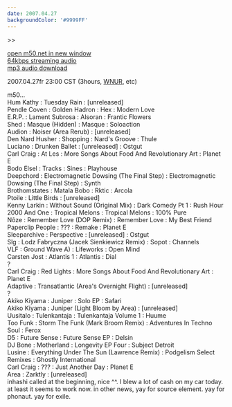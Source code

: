 ```yaml
---
date: 2007.04.27
backgroundColor: '#9999FF'
---
```


\>>

[open m50.net in new window  
](http://m50.net/)[64kbps streaming audio](http://m50.net/streamed/2007.04.27\(64\).ra)  
[mp3 audio download](http://m50.net/streamed/2007.04.27\(64\).mp3)

2007.04.27fr 23:00 CST (3hours, [WNUR](http://www.wnur.org/), etc)

m50...  
Hum Kathy : Tuesday Rain : \[unreleased\]  
Pendle Coven : Golden Hadron : Hex : Modern Love  
E.R.P. : Lament Subrosa : Alsoran : Frantic Flowers  
Shed : Masque (Hidden) : Masque : Soloaction  
Audion : Noiser (Area Rerub) : \[unreleased\]  
Den Nard Husher : Shopping : Nard's Groove : Thule  
Luciano : Drunken Ballet : \[unreleased\] : Ostgut  
Carl Craig : At Les : More Songs About Food And Revolutionary Art : Planet E  
Bodo Elsel : Tracks : Sines : Playhouse  
Deepchord : Electromagnetic Dowsing (The Final Step) : Electromagnetic Dowsing (The Final Step) : Synth  
Brothomstates : Matala Bobo : Rktic : Arcola  
Ptoile : Little Birds : \[unreleased\]  
Kenny Larkin : Without Sound (Original Mix) : Dark Comedy Pt 1 : Rush Hour  
2000 And One : Tropical Melons : Tropical Melons : 100% Pure  
Nôze : Remember Love (DOP Remix) : Remember Love : My Best Friend  
Paperclip People : ??? : Remake : Planet E  
Sleeparchive : Perspective : \[unreleased\] : Ostgut  
Slg : Lodz Fabryczna (Jacek Sienkiewicz Remix) : Sopot : Channels  
VLF : Ground Wave A) : Lifeworks : Open Mind  
Carsten Jost : Atlantis 1 : Atlantis : Dial  
?  
Carl Craig : Red Lights : More Songs About Food And Revolutionary Art : Planet E  
Adaptive : Transatlantic (Area's Overnight Flight) : \[unreleased\]  
?  
Akiko Kiyama : Juniper : Solo EP : Safari  
Akiko Kiyama : Juniper (Light Bloom by Area) : \[unreleased\]  
Uusitalo : Tulenkantaja : Tulenkantaja Volume 1 : Huume  
Too Funk : Storm The Funk (Mark Broom Remix) : Adventures In Techno Soul : Ferox  
D5 : Future Sense : Future Sense EP : Delsin  
DJ Bone : Motherland : Longevity EP Four : Subject Detroit  
Lusine : Everything Under The Sun (Lawrence Remix) : Podgelism Select Remixes : Ghostly International  
Carl Craig : ??? : Just Another Day : Planet E  
Area : Zarktly : \[unreleased\]  
inhashi called at the beginning, nice ^^. I blew a lot of cash on my car today. at least it seems to work now. in other news, yay for source element. yay for phonaut. yay for exile.